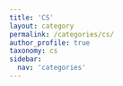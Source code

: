```yaml
---
title: 'CS'
layout: category
permalink: /categories/cs/
author_profile: true
taxonomy: cs
sidebar:
  nav: 'categories'
---
```

